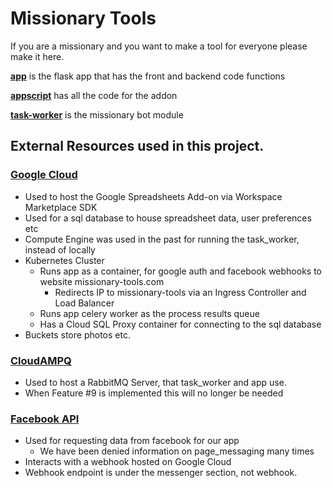 # Missionary Tools

If you are a missionary and you want to make a tool for everyone please make it here.

[**app**](app/) is the flask app that has the front and backend code functions

[**appscript**](appscript/) has all the code for the addon

[**task-worker**](task-worker/) is the missionary bot module

## External Resources used in this project.

### [Google Cloud](https://cloud.google.com/gcp/)
- Used to host the Google Spreadsheets Add-on via Workspace Marketplace SDK
- Used for a sql database to house spreadsheet data, user preferences etc
- Compute Engine was used in the past for running the task_worker, instead of locally
- Kubernetes Cluster
  - Runs app as a container, for google auth and facebook webhooks to website missionary-tools.com
    - Redirects IP to missionary-tools via an Ingress Controller and Load Balancer 
  - Runs app celery worker as the process results queue
  - Has a Cloud SQL Proxy container for connecting to the sql database
- Buckets store photos etc.

### [CloudAMPQ](https://customer.cloudamqp.com/)
- Used to host a RabbitMQ Server, that task_worker and app use.
- When Feature #9 is implemented this will no longer be needed

### [Facebook API](https://developers.facebook.com/apps/)
- Used for requesting data from facebook for our app
  - We have been denied information on page_messaging many times
- Interacts with a webhook hosted on Google Cloud
- Webhook endpoint is under the messenger section, not webhook.

